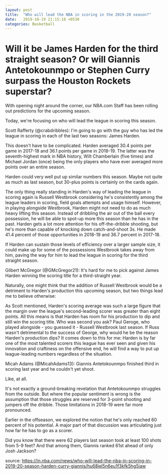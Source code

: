 ```yaml
---
layout: post
title:  "Who will lead the NBA in scoring in the 2019-20 season?"
date:   2019-10-19 21:15:18 +0530
categories: Basketball
---
```


# Will it be James Harden for the third straight season? Or will Giannis Antetokounmpo or Stephen Curry surpass the Houston Rockets superstar?
With opening night around the corner, our NBA.com Staff has been rolling out predictions for the upcoming season.

Today, we're focusing on who will lead the league in scoring this season.

Scott Rafferty (@crabdribbles): I'm going to go with the guy who has led the league in scoring in each of the last two seasons: James Harden.

This doesn't have to be complicated. Harden averaged 30.4 points per game in 2017-18 and 36.1 points per game in 2018-19. The latter was the seventh-highest mark in NBA history, Wilt Chamberlain (five times) and Michael Jordan (once) being the only players who have ever averaged more points over an entire season.

Harden could very well put up similar numbers this season. Maybe not quite as much as last season, but 30-plus points is certainly on the cards again.

The only thing really standing in Harden's way of leading the league in scoring again is Russell Westbrook considering he's consistently among the league leaders in scoring, field goals attempts and usage himself. However, in playing alongside Westbrook, Harden might not need to do as much heavy lifting this season. Instead of dribbling the air out of the ball every possession, he will be able to spot-up more this season than he has in the past. Harden gets a lot more attention for his off-the-dribble shooting, but he's more than capable of knocking down catch-and-shoot 3s. He made 41.4 percent of those opportunities in 2018-19 and 36.7 percent in 2017-18.

If Harden can sustain those levels of efficiency over a larger sample size, it could make up for some of the possessions Westbrook takes away from him, paving the way for him to lead the league in scoring for the third straight season.

Gilbert McGregor (@GMcGregor21): It's hard for me to pick against James Harden winning the scoring title for a third-straight year.

Naturally, one might think that the addition of Russell Westbrook would be a detriment to Harden's production this upcoming season, but two things lead me to believe otherwise:

As Scott mentioned, Harden's scoring average was such a large figure that the margin over the league's second-leading scorer was greater than eight points. All this means is that Harden has room for his production to dip and still win the scoring title.
Who was second you ask? Paul Geroge, who played alongside - you guessed it - Russell Westbrook last season. If Russ wasn't detrimental to the success of George, why would he be the reason Harden's production dips?
It comes down to this for me: Harden is by far one of the most talented scorers this league has ever seen and given his innovation and craftiness on the offensive end, he will find a way to put up league-leading numbers regardless of the situation.

Micah Adams (@MicahAdams13): Giannis Antetokounmpo finished third in scoring last year and he couldn't yet shoot.

Like, at all.

It's not exactly a ground-breaking revelation that Antetokounmpo struggles from the outside. But where the popular sentiment is wrong is the assumption that those struggles are reserved for 3-point shooting and jumpers off the dribble. Those limitations in 2018-19 were far more pronounced.

Earlier in the offseason, we explored the notion that he's only reached 60 percent of his potential. A major part of that discussion was articulating just how far he has to go as a scorer.

Did you know that there were 62 players last season took at least 100 shots from 5-9 feet? And that among them, Giannis ranked 61st ahead of only Josh Jackson?

source: https://in.nba.com/news/who-will-lead-the-nba-in-scoring-in-2019-20-season-harden-curry-giannis/hu68jel5n6eu1f3kfk5hg5iaw
